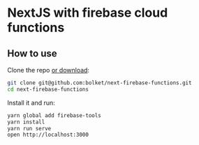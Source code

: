 # NextJS with firebase cloud functions

## How to use

Clone the repo [or download](https://github.com/bolket/next-firebase-functions/archive/master.zip):

```bash
git clone git@github.com:bolket/next-firebase-functions.git
cd next-firebase-functions
```

Install it and run:

```bash
yarn global add firebase-tools
yarn install
yarn run serve
open http://localhost:3000
```
